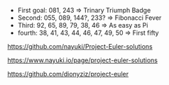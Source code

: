   * First goal: 081, 243 => Trinary Triumph Badge
  * Second: 055, 089, 144?, 233? => Fibonacci Fever
  * Third: 92, 65, 89, 79, 38, 46 => As easy as Pi
  * fourth: 38, 41, 43, 44, 46, 47, 49, 50 => First fifty


https://github.com/nayuki/Project-Euler-solutions

https://www.nayuki.io/page/project-euler-solutions

https://github.com/dionyziz/project-euler

